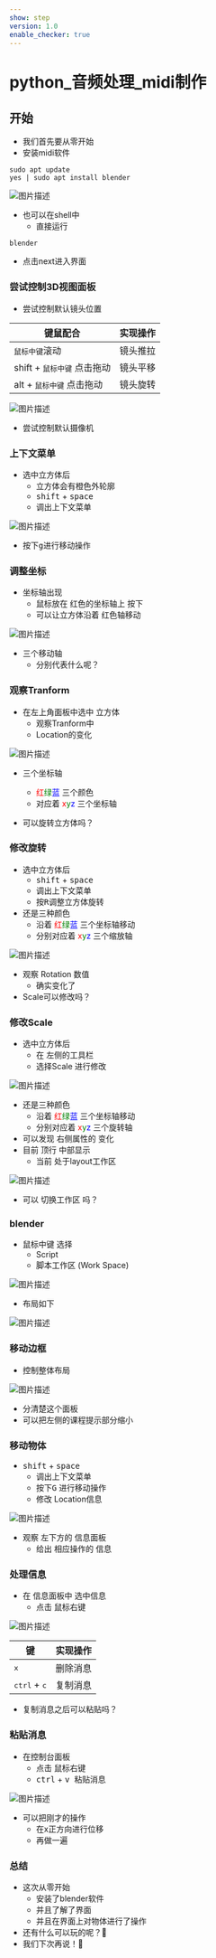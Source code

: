 ```yaml
---
show: step
version: 1.0 
enable_checker: true
---
```



# python_音频处理_midi制作

## 开始

- 我们首先要从零开始
- 安装midi软件

```
sudo apt update
yes | sudo apt install blender
```

![图片描述](https://doc.shiyanlou.com/courses/uid1190679-20240108-1704718729508)

- 也可以在shell中
	- 直接运行

```
blender
```

- 点击next进入界面

### 尝试控制3D视图面板

- 尝试控制默认镜头位置

|键鼠配合 | 实现操作|
| --- |--- |
|<kbd>鼠标中键</kbd>滚动  | 镜头推拉 |
| shift + <kbd> 鼠标中键</kbd> 点击拖动 | 镜头平移 |
| alt + <kbd> 鼠标中键</kbd> 点击拖动 | 镜头旋转 |


![图片描述](https://doc.shiyanlou.com/courses/uid1190679-20240108-1704721017891)

- 尝试控制默认摄像机

### 上下文菜单

- 选中立方体后
	- 立方体会有橙色外轮廓
	- <kbd>shift</kbd> + <kbd>space</kbd>
	- 调出上下文菜单

![图片描述](https://doc.shiyanlou.com/courses/uid1190679-20240108-1704720379817)

- 按下<kbd>g</kbd>进行移动操作

### 调整坐标

- 坐标轴出现
	- 鼠标放在 红色的坐标轴上 按下
	- 可以让立方体沿着 红色轴移动


![图片描述](https://doc.shiyanlou.com/courses/uid1190679-20240129-1706525949435)

- 三个移动轴
	- 分别代表什么呢？

### 观察Tranform

- 在左上角面板中选中 立方体
	- 观察Tranform中
	- Location的变化

![图片描述](https://doc.shiyanlou.com/courses/uid1190679-20240229-1709169884300)

- 三个坐标轴
	- <span style="color:red">红</span><span style="color:green">绿</span><span style="color:blue">蓝</span> 三个颜色
	- 对应着 <span style="color:red">x</span><span style="color:green">y</span><span style="color:blue">z</span> 三个坐标轴

- 可以旋转立方体吗？

### 修改旋转

- 选中立方体后
	- <kbd>shift</kbd> + <kbd>space</kbd>
	- 调出上下文菜单
	- 按<kbd>R</kbd>调整立方体旋转
- 还是三种颜色 
	- 沿着 <span style="color:red">红</span><span style="color:green">绿</span><span style="color:blue">蓝</span> 三个坐标轴移动
	- 分别对应着 <span style="color:red">x</span><span style="color:green">y</span><span style="color:blue">z</span> 三个缩放轴


![图片描述](https://doc.shiyanlou.com/courses/uid1190679-20240129-1706526185664)

- 观察 Rotation 数值 
	- 确实变化了
- Scale可以修改吗？

### 修改Scale

- 选中立方体后
	- 在 左侧的工具栏
	- 选择Scale 进行修改

![图片描述](https://doc.shiyanlou.com/courses/uid1190679-20240129-1706526570671)

- 还是三种颜色 
	- 沿着 <span style="color:red">红</span><span style="color:green">绿</span><span style="color:blue">蓝</span> 三个坐标轴移动
	- 分别对应着 <span style="color:red">x</span><span style="color:green">y</span><span style="color:blue">z</span> 三个旋转轴
- 可以发现 右侧属性的 变化
- 目前 顶行 中部显示
	- 当前 处于layout工作区

![图片描述](https://doc.shiyanlou.com/courses/uid1190679-20240229-1709170696755)

- 可以 切换工作区 吗？

### blender

- 鼠标中键 选择
	- Script
	- 脚本工作区 (Work Space)

![图片描述](https://doc.shiyanlou.com/courses/uid1190679-20240108-1704718975933)

- 布局如下

![图片描述](https://doc.shiyanlou.com/courses/uid1190679-20240108-1704719043726)

### 移动边框

- 控制整体布局

![图片描述](https://doc.shiyanlou.com/courses/uid1190679-20240108-1704720180146)

- 分清楚这个面板
- 可以把左侧的课程提示部分缩小

### 移动物体


- <kbd>shift</kbd> + <kbd>space</kbd>
	- 调出上下文菜单
	- 按下<kbd>G</kbd> 进行移动操作
	- 修改 Location信息

![图片描述](https://doc.shiyanlou.com/courses/uid1190679-20240108-1704720491010)

- 观察 左下方的 信息面板
	- 给出 相应操作的 信息

### 处理信息

- 在 信息面板中 选中信息	
	- 点击 <kbd>鼠标右键</kbd>

![图片描述](https://doc.shiyanlou.com/courses/uid1190679-20240108-1704721174515)

|键| 实现操作|
| --- |--- |
|<kbd>x</kbd> | 删除消息 |
|  <kbd> ctrl</kbd> + <kbd> c</kbd> | 复制消息 |

- 复制消息之后可以粘贴吗？

### 粘贴消息

- 在控制台面板
	- 点击 <kbd>鼠标右键</kbd>
	-  <kbd> ctrl</kbd> + <kbd> v </kbd>粘贴消息

![图片描述](https://doc.shiyanlou.com/courses/uid1190679-20240108-1704721390592)

- 可以把刚才的操作
	- 在x正方向进行位移
	- 再做一遍

### 总结

- 这次从零开始
	- 安装了blender软件
	- 并且了解了界面
	- 并且在界面上对物体进行了操作
- 还有什么可以玩的呢？🤔
- 我们下次再说！👋
